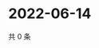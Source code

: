 # 2022-06-14

共 0 条

<!-- BEGIN WEIBO -->
<!-- 最后更新时间 Tue Jun 14 2022 02:21:13 GMT+0800 (China Standard Time) -->

<!-- END WEIBO -->
